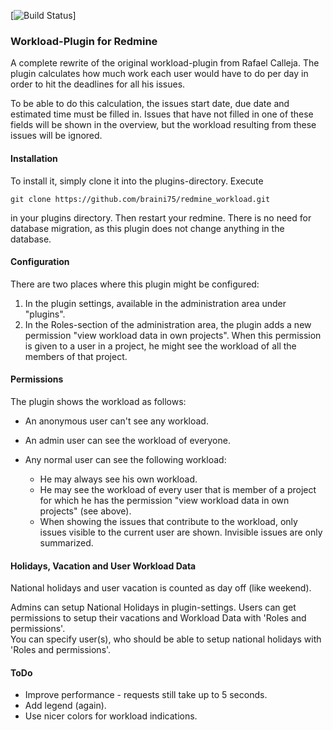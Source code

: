 [![Build Status](https://travis-ci.org/braini75/redmine_workload.svg?branch=master)]

### Workload-Plugin for Redmine

A complete rewrite of the original workload-plugin from Rafael Calleja. The
plugin calculates how much work each user would have to do per day in order
to hit the deadlines for all his issues.

To be able to do this calculation, the issues start date, due date and
estimated time must be filled in. Issues that have not filled in one of
these fields will be shown in the overview, but the workload resulting from
these issues will be ignored.

#### Installation


To install it, simply clone it into the plugins-directory. Execute

    git clone https://github.com/braini75/redmine_workload.git

in your plugins directory. Then restart your redmine. There is no need for
database migration, as this plugin does not change anything in the database.

#### Configuration

There are two places where this plugin might be configured:

1. In the plugin settings, available in the administration area under "plugins".
2. In the Roles-section of the administration area, the plugin adds a new
  permission "view workload data in own projects". When this permission is given
  to a user in a project, he might see the workload of all the members of that
  project.

#### Permissions

The plugin shows the workload as follows:

* An anonymous user can't see any workload.
* An admin user can see the workload of everyone.
* Any normal user can see the following workload:

  - He may always see his own workload.
  - He may see the workload of every user that is member of a project for which
    he has the permission "view workload data in own projects" (see above).
  - When showing the issues that contribute to the workload, only issues visible
    to the current user are shown. Invisible issues are only summarized.

#### Holidays, Vacation and User Workload Data

National holidays and user vacation is counted as day off (like weekend).

Admins can setup National Holidays in plugin-settings.
Users can get permissions to setup their vacations and Workload Data with 'Roles and permissions'.  
You can specify user(s), who should be able to setup national holidays with 'Roles and permissions'.


#### ToDo

* Improve performance - requests still take up to 5 seconds.
* Add legend (again).
* Use nicer colors for workload indications.
